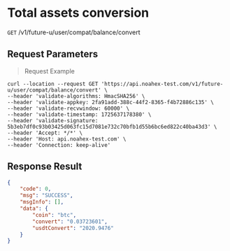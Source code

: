 # Total assets conversion

`GET` /v1/future-u/user/compat/balance/convert

## Request Parameters

> Request Example

```shell
curl --location --request GET 'https://api.noahex-test.com/v1/future-u/user/compat/balance/convert' \
--header 'validate-algorithms: HmacSHA256' \
--header 'validate-appkey: 2fa91add-388c-44f2-8365-f4b72886c135' \
--header 'validate-recvwindow: 60000' \
--header 'validate-timestamp: 1725637178380' \
--header 'validate-signature: 5b3eb7df0c93b03425d063fc15d7081e732c70bfb1d55b6bc6ed822c40ba43d3' \
--header 'Accept: */*' \
--header 'Host: api.noahex-test.com' \
--header 'Connection: keep-alive'
```

## Response Result

```json
{
    "code": 0,
    "msg": "SUCCESS",
    "msgInfo": [],
    "data": {
        "coin": "btc",
        "convert": "0.03723601",
        "usdtConvert": "2020.9476"
    }
}
```

